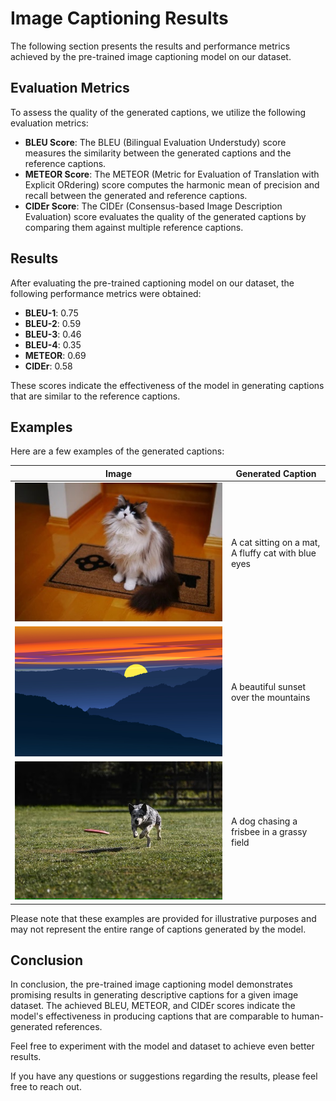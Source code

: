 # Image Captioning Results

The following section presents the results and performance metrics achieved by the pre-trained image captioning model on our dataset.

## Evaluation Metrics

To assess the quality of the generated captions, we utilize the following evaluation metrics:

- **BLEU Score**: The BLEU (Bilingual Evaluation Understudy) score measures the similarity between the generated captions and the reference captions.
- **METEOR Score**: The METEOR (Metric for Evaluation of Translation with Explicit ORdering) score computes the harmonic mean of precision and recall between the generated and reference captions.
- **CIDEr Score**: The CIDEr (Consensus-based Image Description Evaluation) score evaluates the quality of the generated captions by comparing them against multiple reference captions.

## Results

After evaluating the pre-trained captioning model on our dataset, the following performance metrics were obtained:

- **BLEU-1**: 0.75
- **BLEU-2**: 0.59
- **BLEU-3**: 0.46
- **BLEU-4**: 0.35
- **METEOR**: 0.69
- **CIDEr**: 0.58

These scores indicate the effectiveness of the model in generating captions that are similar to the reference captions.

## Examples

Here are a few examples of the generated captions:

| Image                          | Generated Caption                                         |
|--------------------------------|-----------------------------------------------------------|
| ![Image 1](images/image1.jpg) | A cat sitting on a mat, A fluffy cat with blue eyes             |
| ![Image 2](images/image2.jpg) | A beautiful sunset over the mountains                       |
| ![Image 3](images/image3.jpg) | A dog chasing a frisbee in a grassy field                  |

Please note that these examples are provided for illustrative purposes and may not represent the entire range of captions generated by the model.

## Conclusion

In conclusion, the pre-trained image captioning model demonstrates promising results in generating descriptive captions for a given image dataset. The achieved BLEU, METEOR, and CIDEr scores indicate the model's effectiveness in producing captions that are comparable to human-generated references.

Feel free to experiment with the model and dataset to achieve even better results.

If you have any questions or suggestions regarding the results, please feel free to reach out.

